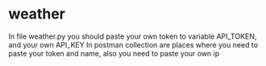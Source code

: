 # weather
In file weather.py you should paste your own token to variable API_TOKEN, and your own API_KEY
In postman collection are places where you need to paste your token and name, also you need to paste your own ip
